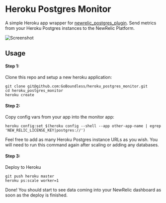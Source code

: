 Heroku Postgres Monitor
========================

A simple Heroku app wrapper for [newrelic_postgres_plugin](https://github.com/GoBoundless/newrelic_postgres_plugin). Send metrics from your Heroku Postgres instances to the NewRelic Platform.

![Screenshot](https://raw.github.com/GoBoundless/heroku_postgres_monitor/master/screenshot.png "Screenshot")

Usage
------------------------

#### Step 1:
Clone this repo and setup a new heroku application:
```
git clone git@github.com:GoBoundless/heroku_postgres_monitor.git
cd heroku_postgres_monitor
heroku create
```
#### Step 2:
Copy config vars from your app into the monitor app:

```
heroku config:set $(heroku config --shell --app other-app-name | egrep 'NEW_RELIC_LICENSE_KEY|postgres://')
```

Feel free to add as many Heroku Postgres instance URLs as you wish. You will need to run this command again after scaling or adding any databases.

#### Step 3:
Deploy to Heroku
```
git push heroku master
heroku ps:scale worker=1
```

Done! You should start to see data coming into your NewRelic dashboard as soon as the deploy is finished.
